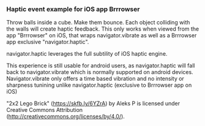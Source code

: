 ### Haptic event example for iOS app Brrrowser

Throw balls inside a cube. Make them bounce.
Each object colliding with the walls will create haptic feedback.
This only works when viewed from the app "Brrrowser" on iOS, that wraps navigator.vibrate as well as a Brrrowser app exclusive "navigator.haptic".

navigator.haptic leverages the full subtility of iOS haptic engine.

This experience is still usable for android users, as navigator.haptic will fall back to navigator.vibrate which is normally supported on android devices.
Navigator.vibrate only offers a time based vibration and no intensity or sharpness tunining unlike navigator.haptic (exclusive to Brrrowser app on iOS)


"2x2 Lego Brick" (https://skfb.ly/6YZrA) by Aleks P is licensed under Creative Commons Attribution (http://creativecommons.org/licenses/by/4.0/).